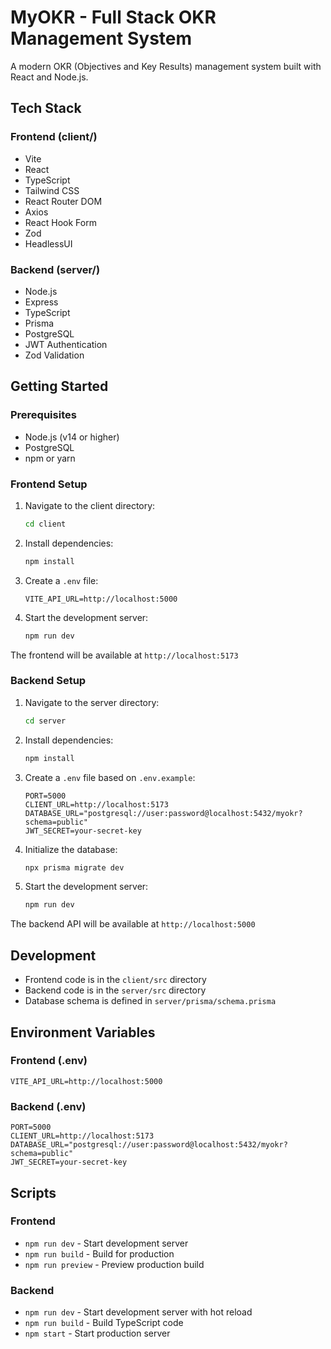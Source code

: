 # MyOKR - Full Stack OKR Management System

A modern OKR (Objectives and Key Results) management system built with React and Node.js.

## Tech Stack

### Frontend (client/)
- Vite
- React
- TypeScript
- Tailwind CSS
- React Router DOM
- Axios
- React Hook Form
- Zod
- HeadlessUI

### Backend (server/)
- Node.js
- Express
- TypeScript
- Prisma
- PostgreSQL
- JWT Authentication
- Zod Validation

## Getting Started

### Prerequisites
- Node.js (v14 or higher)
- PostgreSQL
- npm or yarn

### Frontend Setup
1. Navigate to the client directory:
   ```bash
   cd client
   ```

2. Install dependencies:
   ```bash
   npm install
   ```

3. Create a `.env` file:
   ```
   VITE_API_URL=http://localhost:5000
   ```

4. Start the development server:
   ```bash
   npm run dev
   ```

The frontend will be available at `http://localhost:5173`

### Backend Setup
1. Navigate to the server directory:
   ```bash
   cd server
   ```

2. Install dependencies:
   ```bash
   npm install
   ```

3. Create a `.env` file based on `.env.example`:
   ```
   PORT=5000
   CLIENT_URL=http://localhost:5173
   DATABASE_URL="postgresql://user:password@localhost:5432/myokr?schema=public"
   JWT_SECRET=your-secret-key
   ```

4. Initialize the database:
   ```bash
   npx prisma migrate dev
   ```

5. Start the development server:
   ```bash
   npm run dev
   ```

The backend API will be available at `http://localhost:5000`

## Development

- Frontend code is in the `client/src` directory
- Backend code is in the `server/src` directory
- Database schema is defined in `server/prisma/schema.prisma`

## Environment Variables

### Frontend (.env)
```
VITE_API_URL=http://localhost:5000
```

### Backend (.env)
```
PORT=5000
CLIENT_URL=http://localhost:5173
DATABASE_URL="postgresql://user:password@localhost:5432/myokr?schema=public"
JWT_SECRET=your-secret-key
```

## Scripts

### Frontend
- `npm run dev` - Start development server
- `npm run build` - Build for production
- `npm run preview` - Preview production build

### Backend
- `npm run dev` - Start development server with hot reload
- `npm run build` - Build TypeScript code
- `npm start` - Start production server 